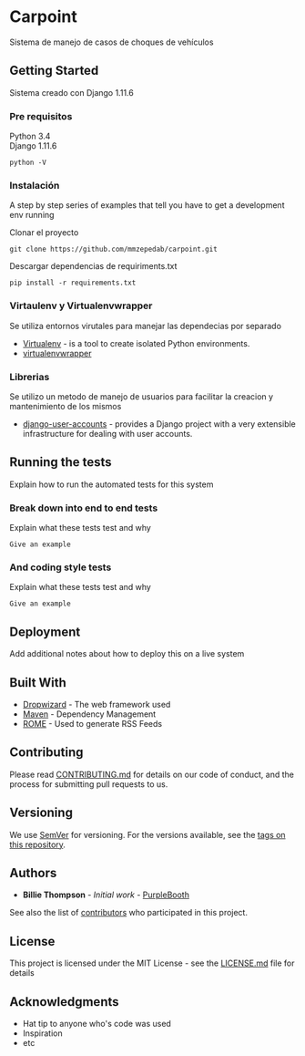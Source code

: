 # Carpoint

Sistema de manejo de casos de choques de vehículos 

## Getting Started

Sistema creado con Django 1.11.6

### Pre requisitos

Python 3.4   
Django 1.11.6

```
python -V
```

### Instalación

A step by step series of examples that tell you have to get a development env running

Clonar el proyecto

```
git clone https://github.com/mmzepedab/carpoint.git
```

Descargar dependencias de requiriments.txt

```
pip install -r requirements.txt
```

### Virtaulenv y Virtualenvwrapper
Se utiliza entornos virutales para manejar las dependecias por separado
* [Virtualenv](https://virtualenv.pypa.io/en/stable/) - is a tool to create isolated Python environments.
* [virtualenvwrapper ](https://virtualenvwrapper.readthedocs.io/en/latest/) 



### Librerias

Se utilizo un metodo de manejo de usuarios para facilitar la creacion y mantenimiento de los mismos
* [django-user-accounts](https://github.com/pinax/django-user-accounts) - provides a Django project with a very extensible infrastructure for dealing with user accounts.
 

## Running the tests

Explain how to run the automated tests for this system

### Break down into end to end tests

Explain what these tests test and why

```
Give an example
```

### And coding style tests

Explain what these tests test and why

```
Give an example
```

## Deployment

Add additional notes about how to deploy this on a live system

## Built With

* [Dropwizard](http://www.dropwizard.io/1.0.2/docs/) - The web framework used
* [Maven](https://maven.apache.org/) - Dependency Management
* [ROME](https://rometools.github.io/rome/) - Used to generate RSS Feeds

## Contributing

Please read [CONTRIBUTING.md](https://gist.github.com/PurpleBooth/b24679402957c63ec426) for details on our code of conduct, and the process for submitting pull requests to us.

## Versioning

We use [SemVer](http://semver.org/) for versioning. For the versions available, see the [tags on this repository](https://github.com/your/project/tags). 

## Authors

* **Billie Thompson** - *Initial work* - [PurpleBooth](https://github.com/PurpleBooth)

See also the list of [contributors](https://github.com/your/project/contributors) who participated in this project.

## License

This project is licensed under the MIT License - see the [LICENSE.md](LICENSE.md) file for details

## Acknowledgments

* Hat tip to anyone who's code was used
* Inspiration
* etc
